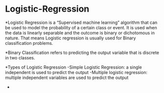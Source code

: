 # Logistic-Regression
*Logistic Regression is a “Supervised machine learning” algorithm that can be used to model the probability of a certain class or event. It is used when the data is linearly separable and the outcome is binary or dichotomous in nature.
That means Logistic regression is usually used for Binary classification problems.

*Binary Classification refers to predicting the output variable that is discrete in two classes.

*Types of Logistic Regression
  -Simple Logistic Regression: a single independent is used to predict the output
  -Multiple logistic regression: multiple independent variables are used to predict the output
  
*
